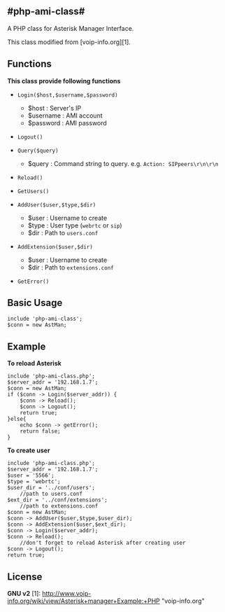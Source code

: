 
#php-ami-class#
----------
A PHP class for Asterisk Manager Interface.

This class modified from [voip-info.org][1].

Functions
----------
**This class provide following functions**

 - `Login($host,$username,$password)`

    - $host : Server's IP
    - $username : AMI account
    - $password : AMI password


 - `Logout()`
 
 - `Query($query)`
 
    - $query : Command string to query. e.g. `Action: SIPpeers\r\n\r\n`


 - `Reload()`
 
 - `GetUsers()`
 
 - `AddUser($user,$type,$dir)`
 
    - $user : Username to create
    - $type : User type (`webrtc` or `sip`)
    - $dir : Path to `users.conf`


 - `AddExtension($user,$dir)`
    
    - $user : Username to create
    - $dir : Path to `extensions.conf`


 - `GetError()`

Basic Usage
----------

    include 'php-ami-class';
    $conn = new AstMan;


Example
----------
**To reload Asterisk**

    include 'php-ami-class.php';
	$server_addr = '192.168.1.7';
	$conn = new AstMan;
	if ($conn -> Login($server_addr)) {
		$conn -> Reload();
		$conn -> Logout();
		return true;
	}else{
		echo $conn -> getError();
	    return false;
	}

**To create user**

    include 'php-ami-class.php';
	$server_addr = '192.168.1.7';
	$user = '5566';
	$type = 'webrtc';
	$user_dir = '../conf/users';
		//path to users.conf
	$ext_dir = '../conf/extensions';
		//path to extensions.conf
	$conn = new AstMan;
	$conn -> AddUser($user,$type,$user_dir);
	$conn -> AddExtension($user,$ext_dir);
	$conn -> Login($server_addr);
	$conn -> Reload();
		//don't forget to reload Asterisk after creating user
	$conn -> Logout();
	return true;

License
----------

**GNU v2**
  [1]: http://www.voip-info.org/wiki/view/Asterisk+manager+Example:+PHP "voip-info.org"